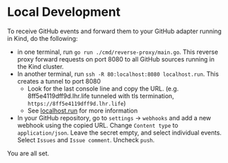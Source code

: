 # Local Development

To receive GitHub events and forward them to your GitHub adapter running in Kind, 
do the following:
* in one terminal, run `go run ./cmd/reverse-proxy/main.go`. This reverse proxy forward requests
  on port 8080 to all GitHub sources running in the Kind cluster.
* In another terminal, run `ssh -R 80:localhost:8080 localhost.run`. This creates a tunnel to port 8080
  * Look for the last console line and copy the URL. (e.g. 8ff5e4119dff9d.lhr.life tunneled with tls termination, `https://8ff5e4119dff9d.lhr.life`) 
  * See [localhost.run](https://localhost.run) for more information
* In your GitHub repository, go to `settings` -> `webhooks` and add a new webhook using the copied
  URL. Change `Content type` to `application/json`. Leave the secret empty, and select individual events. 
  Select `Issues` and `Issue comment`. Uncheck `push`.

You are all set. 

